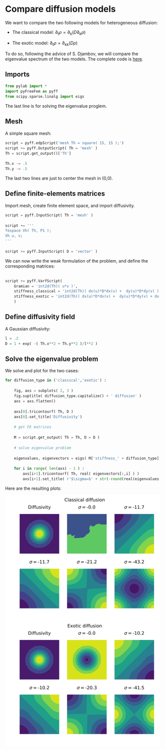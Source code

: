 # Compare diffusion models

We want to compare the two following models for heterogeneous diffusion:

- The classical model: $\partial_t \rho = \partial_k \left( D \partial_k \rho \right)$

- The exotic model: $\partial_t \rho = \partial_{kk} \left( D \rho \right)$

To do so, following the advice of S. Djambov, we will compare the eigenvalue spectrum of the two models. The complete code is [here](../examples/diffusion_equation/diffusion_equation.py).

## Imports

```python
from pylab import *
import pyFreeFem as pyff
from scipy.sparse.linalg import eigs
```

The last line is for solving the eigenvalue proglem.

## Mesh

A simple square mesh:

```python
script = pyff.edpScript('mesh Th = square( 15, 15 );')
script += pyff.OutputScript( Th = 'mesh' )
Th = script.get_output()['Th']

Th.x -= .5
Th.y -= .5
```

The last two lines are just to center the mesh in (0,0).

## Define finite-elements matrices

Import mesh, create finite element space, and import diffusivity.

```python
script = pyff.InputScript( Th = 'mesh' )

script += '''
fespace Vh( Th, P1 );
Vh u, v;
'''

script += pyff.InputScript( D = 'vector' )
```

We can now write the weak formulation of the problem, and define the corresponding matrices:

```python

script += pyff.VarfScript(
    Gramian = 'int2d(Th)( u*v )',
    stiffness_classical = 'int2d(Th)( dx(u)*D*dx(v) +  dy(u)*D*dy(v) )',
    stiffness_exotic = 'int2d(Th)( dx(u)*D*dx(v) +  dy(u)*D*dy(v) + dx(D)*u*dx(v) +  dy(D)*u*dy(v) )',
    )
```

## Define diffusivity field

A Gaussian diffusivity:

```python
l = .2
D = 1 + exp( -( Th.x**2 + Th.y**2 )/l**2 )
```

## Solve the eigenvalue problem

We solve and plot for the two cases:

```python
for diffusion_type in ('classical','exotic') :

    fig, axs = subplots( 2, 3 )
    fig.suptitle( diffusion_type.capitalize() + ' diffusion' )
    axs = axs.flatten()

    axs[0].tricontourf( Th, D )
    axs[0].set_title('Diffusivity')

    # get FE matrices

    M = script.get_output( Th = Th, D = D )

    # solve eigenvalue problem

    eigenvalues, eigenvectors = eigs( M['stiffness_' + diffusion_type], 9, M['Gramian'], sigma = 1 )

    for i in range( len(axs) - 1 ) :
        axs[i+1].tricontourf( Th, real( eigenvectors[:,i] ) )
        axs[i+1].set_title( r'$\sigma=$' + str(-round(real(eigenvalues[i]),1)))
```

Here are the resulting plots:

![Classical](../figures/classical_diffusion.svg)
![Exotic](../figures/exotic_diffusion.svg)
